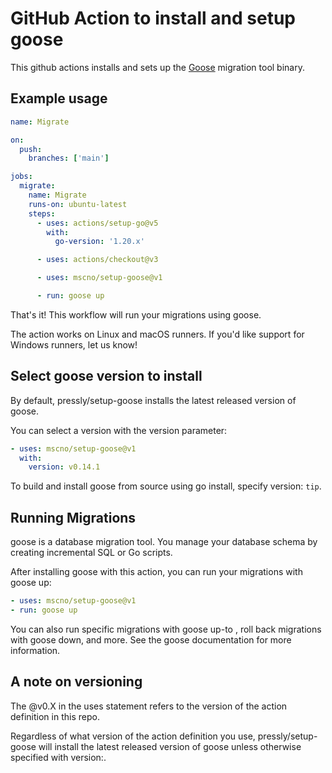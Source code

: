 # GitHub Action to install and setup goose

This github actions installs and sets up the [Goose](https://github.com/pressly/goose) migration tool binary.

## Example usage

```yaml
name: Migrate

on:
  push:
    branches: ['main']

jobs:
  migrate:
    name: Migrate
    runs-on: ubuntu-latest
    steps:
      - uses: actions/setup-go@v5
        with:
          go-version: '1.20.x'

      - uses: actions/checkout@v3

      - uses: mscno/setup-goose@v1

      - run: goose up
```

That's it! This workflow will run your migrations using goose.

The action works on Linux and macOS runners. If you'd like support for Windows runners, let us know!

## Select goose version to install
By default, pressly/setup-goose installs the latest released version of goose.

You can select a version with the version parameter:

```yaml
- uses: mscno/setup-goose@v1
  with:
    version: v0.14.1
```

To build and install goose from source using go install, specify version: `tip`.

## Running Migrations

goose is a database migration tool. You manage your database schema by creating incremental SQL or Go scripts.

After installing goose with this action, you can run your migrations with goose up:

```yaml
- uses: mscno/setup-goose@v1
- run: goose up
```


You can also run specific migrations with goose up-to <version>, roll back migrations with goose down, and more. See the goose documentation for more information.

## A note on versioning
The @v0.X in the uses statement refers to the version of the action definition in this repo.

Regardless of what version of the action definition you use, pressly/setup-goose will install the latest released version of goose unless otherwise specified with version:.

